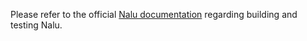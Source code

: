 Please refer to the official [Nalu documentation](http://nalu.readthedocs.io/en/latest) regarding building and testing Nalu.

